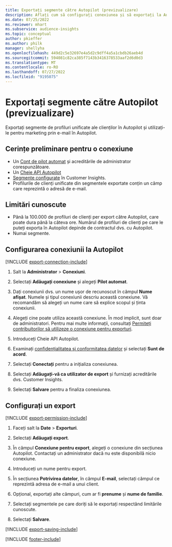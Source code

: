 ```yaml
---
title: Exportați segmente către Autopilot (previzualizare)
description: Aflați cum să configurați conexiunea și să exportați la Autopilot.
ms.date: 07/25/2022
ms.reviewer: mhart
ms.subservice: audience-insights
ms.topic: conceptual
author: pkieffer
ms.author: philk
manager: shellyha
ms.openlocfilehash: 449d2c5e32697e4a5d2c9dff4a5a1cbdb26aeb4d
ms.sourcegitcommit: 594081c82ca385f7143b3416378533aaf2d6d0d3
ms.translationtype: MT
ms.contentlocale: ro-RO
ms.lasthandoff: 07/27/2022
ms.locfileid: "9195075"
---
```

# <a name="export-segments-to-autopilot-preview"></a>Exportați segmente către Autopilot (previzualizare)

Exportați segmente de profiluri unificate ale clienților în Autopilot și utilizați-le pentru marketing prin e-mail în Autopilot.

## <a name="prerequisites-for-a-connection"></a>Cerințe preliminare pentru o conexiune

- Un [Cont de pilot automat](https://www.autopilothq.com/) și acreditările de administrator corespunzătoare.
- Un [Cheie API Autopilot](https://autopilot.docs.apiary.io/#)
- [Segmente configurate](segments.md) în Customer Insights.
- Profilurile de clienți unificate din segmentele exportate conțin un câmp care reprezintă o adresă de e-mail.

## <a name="known-limitations"></a>Limitări cunoscute

- Până la 100.000 de profiluri de clienți per export către Autopilot, care poate dura până la câteva ore. Numărul de profiluri de clienți pe care le puteți exporta în Autopilot depinde de contractul dvs. cu Autopilot.
- Numai segmente.

## <a name="set-up-connection-to-autopilot"></a>Configurarea conexiunii la Autopilot

[!INCLUDE [export-connection-include](includes/export-connection-admn.md)]

1. Salt la **Administrator** > **Conexiuni**.

1. Selectați **Adăugați conexiune** și alegeți **Pilot automat**.

1. Dați conexiunii dvs. un nume ușor de recunoscut în câmpul **Nume afișat**. Numele și tipul conexiunii descriu această conexiune. Vă recomandăm să alegeți un nume care să explice scopul și ținta conexiunii.

1. Alegeți cine poate utiliza această conexiune. În mod implicit, sunt doar de administratori. Pentru mai multe informații, consultați [Permiteți contribuitorilor să utilizeze o conexiune pentru exporturi](connections.md#allow-contributors-to-use-a-connection-for-exports).

1. Introduceți Cheie API Autopilot.

1. Examinați [confidențialitatea și conformitatea datelor](connections.md#data-privacy-and-compliance) și selectați **Sunt de acord**.

1. Selectați **Conectați** pentru a inițializa conexiunea.

1. Selectați **Adăugați-vă ca utilizator de export** și furnizați acreditările dvs. Customer Insights.

1. Selectați **Salvare** pentru a finaliza conexiunea.

## <a name="configure-an-export"></a>Configurați un export

[!INCLUDE [export-permission-include](includes/export-permission.md)]

1. Faceți salt la **Date** > **Exporturi**.

1. Selectați **Adăugați export**.

1. În câmpul **Conexiune pentru export**, alegeți o conexiune din secțiunea Autopilot. Contactați un administrator dacă nu este disponibilă nicio conexiune.

1. Introduceți un nume pentru export.

1. În secțiunea **Potrivirea datelor**, în câmpul **E-mail**, selectați câmpul ce reprezintă adresa de e-mail a unui client.

1. Opțional, exportați alte câmpuri, cum ar fi **prenume** și **nume de familie**.

1. Selectați segmentele pe care doriți să le exportați respectând limitările cunoscute.

1. Selectați **Salvare**.

[!INCLUDE [export-saving-include](includes/export-saving.md)]

[!INCLUDE [footer-include](includes/footer-banner.md)]
